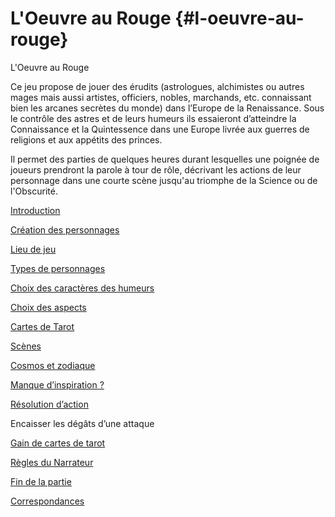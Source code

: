 # L'Oeuvre au Rouge {#l-oeuvre-au-rouge}

L'Oeuvre au Rouge

Ce jeu propose de jouer des érudits (astrologues, alchimistes ou autres mages mais aussi artistes, officiers, nobles, marchands, etc. connaissant bien les arcanes secrètes du monde) dans l’Europe de la Renaissance. Sous le contrôle des astres et de leurs humeurs ils essaieront d’atteindre la Connaissance et la Quintessence dans une Europe livrée aux guerres de religions et aux appétits des princes.

Il permet des parties de quelques heures durant lesquelles une poignée de joueurs prendront la parole à tour de rôle, décrivant les actions de leur personnage dans une courte scène jusqu&#039;au triomphe de la Science ou de l&#039;Obscurité.

[Introduction](export/introduction.md)

[Création des personnages](export/creation_des_personnages/README.md)

[Lieu de jeu](export/creation_des_personnages/lieu_de_jeu.md)

[Types de personnages](export/creation_des_personnages/types_de_personnages.md)

[Choix des caractères des humeurs](export/creation_des_personnages/choix_des_caracteres_des_humeurs.md)

[Choix des aspects](export/creation_des_personnages/choix_des_aspects.md)

[Cartes de Tarot](export/creation_des_personnages/cartes_de_tarot.md)

[Scènes](export/scenes/README.md)

[Cosmos et zodiaque](export/scenes/cosmos_et_zodiaque.md)

[Manque d’inspiration ?](export/scenes/manque_dinspiration.md)

[Résolution d’action](export/scenes/resolution_daction.md)

Encaisser les dégâts d’une attaque

[Gain de cartes de tarot](export/scenes/gain_de_cartes_de_tarot.md)

[Règles du Narrateur](export/scenes/regles_du_narrateur.md)

[Fin de la partie](export/scenes/fin_de_la_partie.md)

[Correspondances](export/correspondances.md)